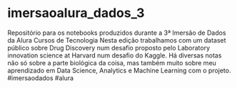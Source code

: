# imersaoalura_dados_3
 Repositório para os notebooks produzidos durante a 3ª Imersão de Dados da Alura Cursos de Tecnologia
 Nesta edição trabalhamos com um dataset público sobre Drug Discovery num desafio proposto pelo Laboratory innovation science at Harvard num desafio do Kaggle. 
 Há diversas notas não só sobre a parte biológica da coisa, mas também muito sobre meu aprendizado em Data Science, Analytics e Machine Learning com o projeto.
#imersaodados #alura
